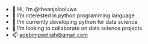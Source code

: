 - 👋 Hi, I’m @theanjolaoluwa
- 👀 I’m interested in python programming language
- 🌱 I’m currently developing python for data science
- 💞️ I’m looking to collaborate on data science projects
- 📫 adebimpeelijah@gmail.com

<!---
theanjolaoluwa/theanjolaoluwa is a ✨ special ✨ repository because its `README.md` (this file) appears on your GitHub profile.
You can click the Preview link to take a look at your changes.
--->
